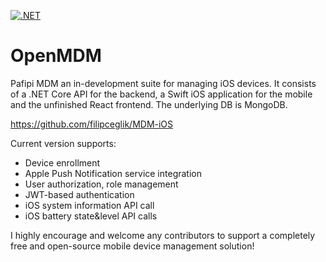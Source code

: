 [![.NET](https://github.com/Pafipi/MDM-Web/actions/workflows/dotnet.yml/badge.svg)](https://github.com/Pafipi/MDM-Web/actions/workflows/dotnet.yml)

# OpenMDM
Pafipi MDM an in-development suite for managing iOS devices. 
It consists of a .NET Core API for the backend, a Swift iOS application for the mobile and the unfinished React frontend. 
The underlying DB is MongoDB. 

https://github.com/filipceglik/MDM-iOS

Current version supports: 
* Device enrollment
* Apple Push Notification service integration
* User authorization, role management
* JWT-based authentication
* iOS system information API call
* iOS battery state&level API calls

I highly encourage and welcome any contributors to support a completely free and open-source mobile device management solution! 
